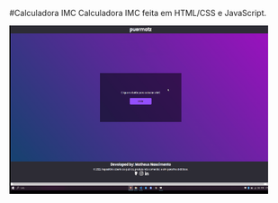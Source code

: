 #Calculadora IMC 
Calculadora IMC feita em HTML/CSS e JavaScript.

<img width="460px" height="300" src="assets/imc.gif">

